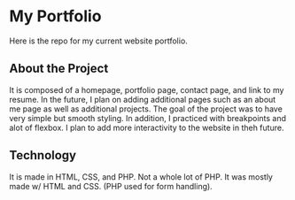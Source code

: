 # My Portfolio
Here is the repo for my current website portfolio.

## About the Project
It is composed of a homepage, portfolio page, contact page, and link to my resume. In the future, I plan on adding additional pages such as an about me page as well as additional projects. The goal of the project was to have very simple but smooth styling. In addition, I practiced with breakpoints and alot of flexbox. I plan to add more interactivity to the website in theh future.

## Technology
It is made in HTML, CSS, and PHP. Not a whole lot of PHP. It was mostly made w/ HTML and CSS. (PHP used for form handling).
